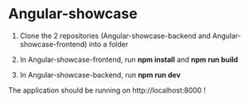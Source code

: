 # Angular-showcase

1. Clone the 2 repositories (Angular-showcase-backend and Angular-showcase-frontend) into a folder

2. In Angular-showcase-frontend, run <b>npm install</b> and <b>npm run build</b>

3. In Angular-showcase-backend, run <b>npm run dev</b>

The application should be running on http://localhost:8000 !
